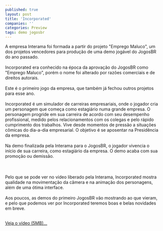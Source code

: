 ```yaml
---
published: true
layout: post
title: 'Incorporated'
companies: ''
categories: Preview
tags: demo jogosbr
---
```

A empresa Interama foi formada a partir do projeto &quot;Emprego Maluco&quot;, um dos projetos vencedores para produ&ccedil;&atilde;o de uma demo jog&aacute;vel do JogosBR do ano passado.<br /><br />Incorporated era conhecido na &eacute;poca da aprova&ccedil;&atilde;o do JogosBR como &quot;Emprego Maluco&quot;, por&eacute;m o nome foi alterado por raz&otilde;es comerciais e de direitos autorais.<br /><br />Este &eacute; o primeiro jogo da empresa, que tamb&eacute;m j&aacute; fechou outros projetos para esse ano.<br /><br />Incorporated &eacute; um simulador de carreiras empresariais, onde o jogador cria um personagem que come&ccedil;a como estagi&aacute;rio numa grande empresa. O personagem progride em sua carreira de acordo com seu desempenho profissional, medido pelos relacionamentos com os colegas e pelo r&aacute;pido cumprimento dos trabalhos. Vive desde momentos de press&atilde;o a situa&ccedil;&otilde;es c&ocirc;micas do dia-a-dia empresarial. O objetivo &eacute; se aposentar na Presid&ecirc;ncia da empresa.<br /><br />Na demo finalizada pela Interama para o JogosBR, o jogador vivencia o in&iacute;cio de sua carreira, como estagi&aacute;rio da empresa. O demo acaba com sua promo&ccedil;&atilde;o ou demiss&atilde;o.<br /><br /><br /><br />
Pelo que se pode ver no v&iacute;deo liberado pela Interama, Incorporated mostra qualidade na movimenta&ccedil;&atilde;o da c&acirc;mera e na anima&ccedil;&atilde;o dos personagens, al&eacute;m de uma &oacute;tima interface.<br /><br />Aos poucos, as demos do primeiro JogosBR v&atilde;o mostrando ao que vieram, e pelo que podemos ver por Incorporated teremos boas e belas novidades em breve.<br />

<br />
<a href="http://www.sendspace.com/file/wy81pk" target="_blank">Veja o v&iacute;deo (5MB)... </a>

